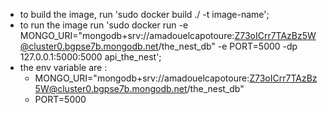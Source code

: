 - to build the image, run 'sudo docker build ./ -t image-name';
- to run the image run 'sudo docker run -e MONGO_URI="mongodb+srv://amadouelcapotoure:Z73oICrr7TAzBz5W@cluster0.bgpse7b.mongodb.net/the_nest_db" -e PORT=5000 -dp 127.0.0.1:5000:5000 api_the_nest';
- the env variable are :
  - MONGO_URI="mongodb+srv://amadouelcapotoure:Z73oICrr7TAzBz5W@cluster0.bgpse7b.mongodb.net/the_nest_db"
  - PORT=5000
